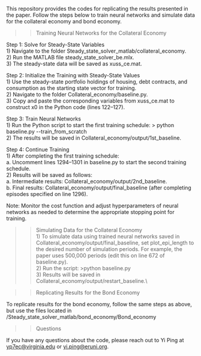 This repository provides the codes for replicating the results presented in the paper. Follow the steps below to train neural networks and simulate data for the collateral economy and bond economy.

>> Training Neural Networks for the Collateral Economy

Step 1: Solve for Steady-State Variables\
	1)	Navigate to the folder Steady_state_solver_matlab/collateral_economy.\
	2)	Run the MATLAB file steady_state_solver_be.mlx.\
	3)	The steady-state data will be saved as xuss_ce.mat.
 
Step 2: Initialize the Training with Steady-State Values\
	1)	Use the steady-state portfolio holdings of housing, debt contracts, and consumption as the starting state vector for training.\
	2)	Navigate to the folder Collateral_economy/baseline.py.\
	3)	Copy and paste the corresponding variables from xuss_ce.mat to construct x0 in the Python code (lines 122–127).
 
Step 3: Train Neural Networks\
	1)	Run the Python script to start the first training schedule: > python baseline.py --train_from_scratch\
	2)	The results will be saved in Collateral_economy/output/1st_baseline.
 
Step 4: Continue Training\
	1)	After completing the first training schedule:\
		a. Uncomment lines 1294–1301 in baseline.py to start the second training schedule.\
	2)	Results will be saved as follows:\
		a. Intermediate results: Collateral_economy/output/2nd_baseline.\
		b. Final results: Collateral_economy/output/final_baseline (after completing episodes specified on line 1296).
  
Note: Monitor the cost function and adjust hyperparameters of neural networks as needed to determine the appropriate stopping point for training.

>> Simulating Data for the Collateral Economy\
	1)	To simulate data using trained neural networks saved in Collateral_economy/output/final_baseline, set plot_epi_length to the desired number of simulation periods. For example, the paper uses 500,000 periods (edit this on line 672 of baseline.py).\
	2)	Run the script: >python baseline.py\
	3) 	Results will be saved in Collateral_economy/output/restart_baseline.\

>> Replicating Results for the Bond Economy

To replicate results for the bond economy, follow the same steps as above, but use the files located in /Steady_state_solver_matlab/bond_economy/Bond_economy

>> Questions

If you have any questions about the code, please reach out to Yi Ping at yp7ec@virginia.edu or yi.ping@eruni.org.
